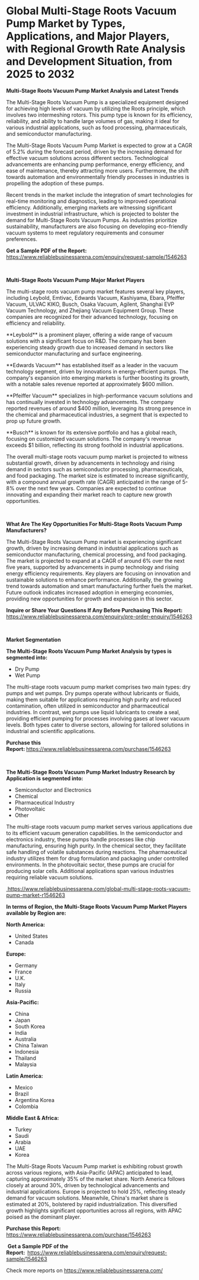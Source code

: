 <p><h1>Global Multi-Stage Roots Vacuum Pump Market by Types, Applications, and Major Players, with Regional Growth Rate Analysis and Development Situation, from 2025 to 2032</h1></p><p><strong>Multi-Stage Roots Vacuum Pump Market Analysis and Latest Trends</strong></p>
<p><p>The Multi-Stage Roots Vacuum Pump is a specialized equipment designed for achieving high levels of vacuum by utilizing the Roots principle, which involves two intermeshing rotors. This pump type is known for its efficiency, reliability, and ability to handle large volumes of gas, making it ideal for various industrial applications, such as food processing, pharmaceuticals, and semiconductor manufacturing.</p><p>The Multi-Stage Roots Vacuum Pump Market is expected to grow at a CAGR of 5.2% during the forecast period, driven by the increasing demand for effective vacuum solutions across different sectors. Technological advancements are enhancing pump performance, energy efficiency, and ease of maintenance, thereby attracting more users. Furthermore, the shift towards automation and environmentally friendly processes in industries is propelling the adoption of these pumps.</p><p>Recent trends in the market include the integration of smart technologies for real-time monitoring and diagnostics, leading to improved operational efficiency. Additionally, emerging markets are witnessing significant investment in industrial infrastructure, which is projected to bolster the demand for Multi-Stage Roots Vacuum Pumps. As industries prioritize sustainability, manufacturers are also focusing on developing eco-friendly vacuum systems to meet regulatory requirements and consumer preferences.</p></p>
<p><strong>Get a Sample PDF of the Report:&nbsp;</strong> <a href="https://www.reliablebusinessarena.com/enquiry/request-sample/1546263?utm_campaign=2472&utm_medium=2&utm_source=Github&utm_content=ia&utm_term=27022025&utm_id=multi-stage-roots-vacuum-pump">https://www.reliablebusinessarena.com/enquiry/request-sample/1546263</a></p>
<p>&nbsp;</p>
<p><strong>Multi-Stage Roots Vacuum Pump Major Market Players</strong></p>
<p><p>The multi-stage roots vacuum pump market features several key players, including Leybold, Emtivac, Edwards Vacuum, Kashiyama, Ebara, Pfeiffer Vacuum, ULVAC KIKO, Busch, Osaka Vacuum, Agilent, Shanghai EVP Vacuum Technology, and Zhejiang Vacuum Equipment Group. These companies are recognized for their advanced technology, focusing on efficiency and reliability.</p><p>**Leybold** is a prominent player, offering a wide range of vacuum solutions with a significant focus on R&D. The company has been experiencing steady growth due to increased demand in sectors like semiconductor manufacturing and surface engineering. </p><p>**Edwards Vacuum** has established itself as a leader in the vacuum technology segment, driven by innovations in energy-efficient pumps. The company's expansion into emerging markets is further boosting its growth, with a notable sales revenue reported at approximately $600 million.</p><p>**Pfeiffer Vacuum** specializes in high-performance vacuum solutions and has continually invested in technology advancements. The company reported revenues of around $400 million, leveraging its strong presence in the chemical and pharmaceutical industries, a segment that is expected to prop up future growth.</p><p>**Busch** is known for its extensive portfolio and has a global reach, focusing on customized vacuum solutions. The company's revenue exceeds $1 billion, reflecting its strong foothold in industrial applications.</p><p>The overall multi-stage roots vacuum pump market is projected to witness substantial growth, driven by advancements in technology and rising demand in sectors such as semiconductor processing, pharmaceuticals, and food packaging. The market size is estimated to increase significantly, with a compound annual growth rate (CAGR) anticipated in the range of 5-8% over the next few years. Companies are expected to continue innovating and expanding their market reach to capture new growth opportunities.</p></p>
<p>&nbsp;</p>
<p><strong>What Are The Key Opportunities For Multi-Stage Roots Vacuum Pump Manufacturers?</strong></p>
<p><p>The Multi-Stage Roots Vacuum Pump market is experiencing significant growth, driven by increasing demand in industrial applications such as semiconductor manufacturing, chemical processing, and food packaging. The market is projected to expand at a CAGR of around 6% over the next five years, supported by advancements in pump technology and rising energy efficiency requirements. Key players are focusing on innovation and sustainable solutions to enhance performance. Additionally, the growing trend towards automation and smart manufacturing further fuels the market. Future outlook indicates increased adoption in emerging economies, providing new opportunities for growth and expansion in this sector.</p></p>
<p><strong>Inquire or Share Your Questions If Any Before Purchasing This Report:</strong> <a href="https://www.reliablebusinessarena.com/enquiry/pre-order-enquiry/1546263?utm_campaign=2472&utm_medium=2&utm_source=Github&utm_content=ia&utm_term=27022025&utm_id=multi-stage-roots-vacuum-pump">https://www.reliablebusinessarena.com/enquiry/pre-order-enquiry/1546263</a></p>
<p>&nbsp;</p>
<p><strong>Market Segmentation</strong></p>
<p><strong>The Multi-Stage Roots Vacuum Pump Market Analysis by types is segmented into:</strong></p>
<p><ul><li>Dry Pump</li><li>Wet Pump</li></ul></p>
<p><p>The multi-stage roots vacuum pump market comprises two main types: dry pumps and wet pumps. Dry pumps operate without lubricants or fluids, making them suitable for applications requiring high purity and reduced contamination, often utilized in semiconductor and pharmaceutical industries. In contrast, wet pumps use liquid lubricants to create a seal, providing efficient pumping for processes involving gases at lower vacuum levels. Both types cater to diverse sectors, allowing for tailored solutions in industrial and scientific applications.</p></p>
<p><strong>Purchase this Report:&nbsp;</strong><a href="https://www.reliablebusinessarena.com/purchase/1546263?utm_campaign=2472&utm_medium=2&utm_source=Github&utm_content=ia&utm_term=27022025&utm_id=multi-stage-roots-vacuum-pump">https://www.reliablebusinessarena.com/purchase/1546263</a></p>
<p>&nbsp;</p>
<p><strong>The Multi-Stage Roots Vacuum Pump Market Industry Research by Application is segmented into:</strong></p>
<p><ul><li>Semiconductor and Electronics</li><li>Chemical</li><li>Pharmaceutical Industry</li><li>Photovoltaic</li><li>Other</li></ul></p>
<p><p>The multi-stage roots vacuum pump market serves various applications due to its efficient vacuum generation capabilities. In the semiconductor and electronics industry, these pumps handle processes like chip manufacturing, ensuring high purity. In the chemical sector, they facilitate safe handling of volatile substances during reactions. The pharmaceutical industry utilizes them for drug formulation and packaging under controlled environments. In the photovoltaic sector, these pumps are crucial for producing solar cells. Additional applications span various industries requiring reliable vacuum solutions.</p></p>
<p><a href="https://www.reliablebusinessarena.com/global-multi-stage-roots-vacuum-pump-market-r1546263?utm_campaign=2472&utm_medium=2&utm_source=Github&utm_content=ia&utm_term=27022025&utm_id=multi-stage-roots-vacuum-pump">&nbsp;https://www.reliablebusinessarena.com/global-multi-stage-roots-vacuum-pump-market-r1546263</a></p>
<p><strong>In terms of Region, the Multi-Stage Roots Vacuum Pump Market Players available by Region are:</strong></p>
<p>
    <p> <strong> North America: </strong>
        <ul>
            <li>United States</li>
            <li>Canada</li>
        </ul>
        </p> 
    <p> <strong> Europe: </strong>
        <ul>
            <li>Germany</li>
            <li>France</li>
            <li>U.K.</li>
            <li>Italy</li>
            <li>Russia</li>
        </ul>
        </p> 
    <p> <strong> Asia-Pacific: </strong>
        <ul>
            <li>China</li>
            <li>Japan</li>
            <li>South Korea</li>
            <li>India</li>
            <li>Australia</li>
            <li>China Taiwan</li>
            <li>Indonesia</li>
            <li>Thailand</li>
            <li>Malaysia</li>
        </ul>
        </p> 
    <p> <strong> Latin America: </strong>
        <ul>
            <li>Mexico</li>
            <li>Brazil</li>
            <li>Argentina Korea</li>
            <li>Colombia</li>
        </ul>
        </p> 
    <p> <strong> Middle East & Africa: </strong>
        <ul>
            <li>Turkey</li>
            <li>Saudi</li>
            <li>Arabia</li>
            <li>UAE</li>
            <li>Korea</li>
        </ul>
    </p>
    </p>
<p><p>The Multi-Stage Roots Vacuum Pump market is exhibiting robust growth across various regions, with Asia-Pacific (APAC) anticipated to lead, capturing approximately 35% of the market share. North America follows closely at around 30%, driven by technological advancements and industrial applications. Europe is projected to hold 25%, reflecting steady demand for vacuum solutions. Meanwhile, China's market share is estimated at 20%, bolstered by rapid industrialization. This diversified growth highlights significant opportunities across all regions, with APAC poised as the dominant player.</p></p>
<p><strong>Purchase this Report: </strong><a href="https://www.reliablebusinessarena.com/purchase/1546263?utm_campaign=2472&utm_medium=2&utm_source=Github&utm_content=ia&utm_term=27022025&utm_id=multi-stage-roots-vacuum-pump">https://www.reliablebusinessarena.com/purchase/1546263</a></p>
<p>&nbsp;<strong>Get a Sample PDF of the Report:&nbsp;&nbsp;</strong><a href="https://www.reliablebusinessarena.com/enquiry/request-sample/1546263?utm_campaign=2472&utm_medium=2&utm_source=Github&utm_content=ia&utm_term=27022025&utm_id=multi-stage-roots-vacuum-pump">https://www.reliablebusinessarena.com/enquiry/request-sample/1546263</a></p>
<p><strong></strong></p>
<p>Check more reports on <a href="https://www.reliablebusinessarena.com/?utm_campaign=2472&utm_medium=2&utm_source=Github&utm_content=ia&utm_term=27022025&utm_id=multi-stage-roots-vacuum-pump">https://www.reliablebusinessarena.com/</a></p>